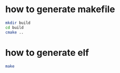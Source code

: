 # how to generate makefile

```bash
mkdir build
cd build
cmake ..
```

# how to generate elf
```bash
make
```
